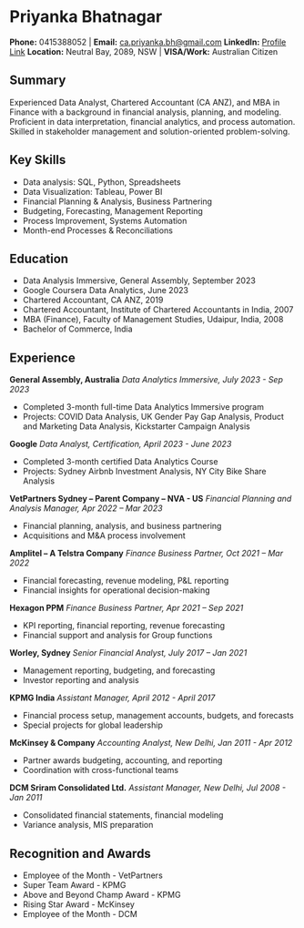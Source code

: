 # Priyanka Bhatnagar
**Phone:** 0415388052 | **Email:** ca.priyanka.bh@gmail.com
**LinkedIn:** [Profile Link](https://www.linkedin.com/in/priyanka-bhatnagar-87575235/)
**Location:** Neutral Bay, 2089, NSW | **VISA/Work:** Australian Citizen

## Summary
Experienced Data Analyst, Chartered Accountant (CA ANZ), and MBA in Finance with a background in financial analysis, planning, and modeling. Proficient in data interpretation, financial analytics, and process automation. Skilled in stakeholder management and solution-oriented problem-solving.

## Key Skills
- Data analysis: SQL, Python, Spreadsheets
- Data Visualization: Tableau, Power BI
- Financial Planning & Analysis, Business Partnering
- Budgeting, Forecasting, Management Reporting
- Process Improvement, Systems Automation
- Month-end Processes & Reconciliations

## Education
- Data Analysis Immersive, General Assembly, September 2023
- Google Coursera Data Analytics, June 2023
- Chartered Accountant, CA ANZ, 2019
- Chartered Accountant, Institute of Chartered Accountants in India, 2007
- MBA (Finance), Faculty of Management Studies, Udaipur, India, 2008
- Bachelor of Commerce, India

## Experience
**General Assembly, Australia**
*Data Analytics Immersive, July 2023 - Sep 2023*
- Completed 3-month full-time Data Analytics Immersive program
- Projects: COVID Data Analysis, UK Gender Pay Gap Analysis, Product and Marketing Data Analysis, Kickstarter Campaign Analysis

**Google**
*Data Analyst, Certification, April 2023 - June 2023*
- Completed 3-month certified Data Analytics Course
- Projects: Sydney Airbnb Investment Analysis, NY City Bike Share Analysis

**VetPartners Sydney – Parent Company – NVA - US**
*Financial Planning and Analysis Manager, Apr 2022 – Mar 2023*
- Financial planning, analysis, and business partnering
- Acquisitions and M&A process involvement

**Amplitel – A Telstra Company**
*Finance Business Partner, Oct 2021 – Mar 2022*
- Financial forecasting, revenue modeling, P&L reporting
- Financial insights for operational decision-making

**Hexagon PPM**
*Finance Business Partner, Apr 2021 – Sep 2021*
- KPI reporting, financial reporting, revenue forecasting
- Financial support and analysis for Group functions

**Worley, Sydney**
*Senior Financial Analyst, July 2017 – Jan 2021*
- Management reporting, budgeting, and forecasting
- Investor reporting and analysis

**KPMG India**
*Assistant Manager, April 2012 - April 2017*
- Financial process setup, management accounts, budgets, and forecasts
- Special projects for global leadership

**McKinsey & Company**
*Accounting Analyst, New Delhi, Jan 2011 - Apr 2012*
- Partner awards budgeting, accounting, and reporting
- Coordination with cross-functional teams

**DCM Sriram Consolidated Ltd.**
*Assistant Manager, New Delhi, Jul 2008 - Jan 2011*
- Consolidated financial statements, financial modeling
- Variance analysis, MIS preparation

## Recognition and Awards
- Employee of the Month - VetPartners
- Super Team Award - KPMG
- Above and Beyond Champ Award - KPMG
- Rising Star Award - McKinsey
- Employee of the Month - DCM
